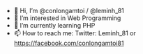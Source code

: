 - 👋 Hi, I’m @conlongamtoi  / @leminh_81
- 👀 I’m interested in Web Programming
- 🌱 I’m currently learning PHP
- 📫 How to reach me: Twitter: Leminh_81 or https://facebook.com/conlongamtoi81
